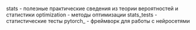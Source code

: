 stats - полезные практические сведения из теории вероятностей и статистики
optimization - методы оптимизации
stats_tests - статистические тесты
pytorch_ - фреймворк для работы с нейросетями
